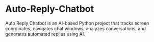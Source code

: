 # Auto-Reply-Chatbot
Auto Reply Chatbot is an AI-based Python project that tracks screen coordinates, navigates chat windows, analyzes conversations, and generates automated replies using AI.
